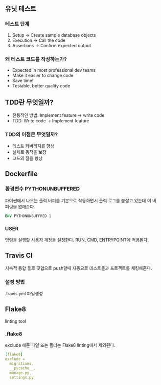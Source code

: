 ## 유닛 테스트

### 테스트 단계

1. Setup -> Create sample database objects
2. Execution -> Call the code
3. Assertions -> Confirm expected output

### 왜 테스트 코드를 작성하는가?

- Expected in most professional dev teams
- Make it easier to change code
- Save time!
- Testable, better quality code

## TDD란 무엇일까?

- 전통적인 방법: Implement feature -> write code
- TDD: Write code -> Implement feature

### TDD의 이점은 무엇일까?

- 테스트 커버리지를 향상
- 실제로 동작을 보장
- 코드의 질을 향상

## Dockerfile

### 환경변수 PYTHONUNBUFFERED

파이썬에서 나오는 출력 버퍼를 기본으로 작동하면서 출력 로그를 붙잡고 있는데 이 버퍼링을 없애준다.

```Dockerfile
ENV PYTHONUNBUFFRED 1
```

### USER

명령을 실행할 사용자 계정을 설정한다. RUN, CMD, ENTRYPOINT에 적용된다.

## Travis CI

지속적 통합 툴로 깃헙으로 push할때 자동으로 테스트들과 프로젝트를 체킹해준다.

### 설정 방법

.travis.yml 파일생성

## Flake8

linting tool

### .flake8

exclude 해준 파일 또는 폴더는 Flake8 linting에서 제외된다.

```yml
[flake8]
exclude =
  migrations,
  __pycache__,
  manage.py,
  settings.py

```
